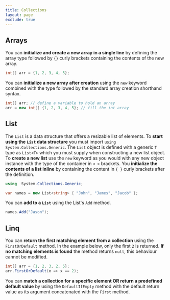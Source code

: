 ```yaml
---
title: Collections
layout: page
exclude: true
---
```


## Arrays

You can **initialize and create a new array in a single line** by defining the array type followed by `{}` curly brackets containing the contents of the new array.
```csharp
int[] arr = {1, 2, 3, 4, 5};
```

You can **initialize a new array after creation** using the `new` keyword combined with the type followed by the standard array creation shorthand syntax.
```csharp
int[] arr; // define a variable to hold an array
arr = new int[] {1, 2, 3, 4, 5}; // fill the int array
```

## List

The `List` is a data structure that offers a resizable list of elements. To **start using the `List` data structure** you must import `using  System.Collections.Generic`. The `List` object is defined with a generic `T` type as `List<T>` which you must supply when constructing a new list object. To **create a new list** use the `new` keyword as you would with any new object instance with the type of the container in `< >` brackets. You **initialize the contents of a list inline** by containing the content in `{ }` curly brackets after the definition.
```csharp
using  System.Collections.Generic;

var names = new List<string> { "John", "James", "Jacob" };
```

You can **add to a `List`** using the List's `Add` method.
```csharp
names.Add("Jason");
```

## Linq

You can **return the first matching element from a collection** using the `FirstOrDefault` method. In the example below, only the first `2` is returned. **If no matching elements is found** the method returns `null`, this behaviour cannot be modified.
```csharp
int[] arr = {1, 2, 3, 2, 5};
arr.FirstOrDefault(x => x == 2);
```

You can **match a collection for a specific element OR return a predefined default value** by using the `DefaultIfEmpty` method with the default return value as its argument concatenated with the `First` method.
```csharp

```

<!--stackedit_data:
eyJoaXN0b3J5IjpbMTQzOTYyNDM0NSwxNjgwMjQ0MzgxLC00OT
gzOTI1OTRdfQ==
-->